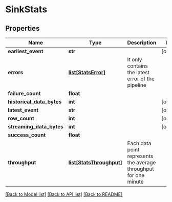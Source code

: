 # SinkStats

## Properties
Name | Type | Description | Notes
------------ | ------------- | ------------- | -------------
**earliest_event** | **str** |  | [optional] 
**errors** | [**list[StatsError]**](StatsError.md) | It only contains the latest error of the pipeline | 
**failure_count** | **float** |  | 
**historical_data_bytes** | **int** |  | [optional] 
**latest_event** | **str** |  | [optional] 
**row_count** | **int** |  | [optional] 
**streaming_data_bytes** | **int** |  | [optional] 
**success_count** | **float** |  | 
**throughput** | [**list[StatsThroughput]**](StatsThroughput.md) | Each data point represents the average throughput for one minute | 

[[Back to Model list]](../README.md#documentation-for-models) [[Back to API list]](../README.md#documentation-for-api-endpoints) [[Back to README]](../README.md)


